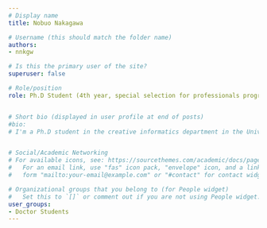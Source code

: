 ```yaml
---
# Display name
title: Nobuo Nakagawa

# Username (this should match the folder name)
authors: 
- nnkgw

# Is this the primary user of the site?
superuser: false

# Role/position
role: Ph.D Student (4th year, special selection for professionals program, long-term completion, leave of absence)


# Short bio (displayed in user profile at end of posts)
#bio: 
# I'm a Ph.D student in the creative informatics department in the University of Tokyo


# Social/Academic Networking
# For available icons, see: https://sourcethemes.com/academic/docs/page-builder/#icons
#   For an email link, use "fas" icon pack, "envelope" icon, and a link in the
#   form "mailto:your-email@example.com" or "#contact" for contact widget.

# Organizational groups that you belong to (for People widget)
#   Set this to `[]` or comment out if you are not using People widget.
user_groups:
- Doctor Students
---
```



